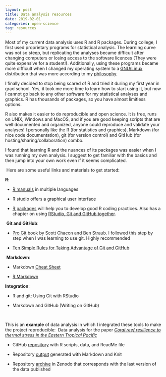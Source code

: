 ```yaml
---
layout: post
title: Data analysis resources
date: 2019-02-01
categories: open-science
tag: resources
---
```


Most of my current data analysis uses R and R packages. During college, I first used proprietary programs for statistical analysis. The learning curve was not so steep, but replicating the analyses became difficult after changing computers or losing access to the software licences (They were quite expensive for a student!). Additionally, using these programs became more difficult when I changed my operating system to a [GNU/Linux](https://www.gnu.org/) distribution that was more according to my [philosophy](https://www.gnu.org/philosophy/philosophy.html).

​I finally decided to stop being scared of R and tried it during my first year in grad school. Yes, it took me more time to learn how to start using it, but now I cannot go back to any other software for my statistical analyses and graphics. R has thousands of packages, so you have almost limitless options.

R also makes it easier to do reproducible and open science. It is free, runs on UNIX, Windows and MacOS, and if you are good keeping scripts that are well documented and organized, anyone could reproduce and validate your analyses! I personally like the R (for statistics and graphics), Markdown (for nice code documentation), git (for version control) and GitHub (for hosting/sharing/collaboration) combo.   

I found that learning R and the nuances of its packages was easier when I was running my own analysis. I suggest to get familiar with the basics and then jump into your own work even if it seems complicated.

​
Here are some useful links and materials to get started: 

**R**:

* [R manuals](https://cran.r-project.org/doc/contrib/) in multiple languages

* R studio offers a graphical user interface  

* [R packages](https://r-pkgs.org/) will help you to develop good R coding practices. Also has a chapter on using [RStudio, Git and GitHub together](https://r-pkgs.org/git.html#git-rstudio). 

​
**Git and GitHub**:

* [Pro Git](https://git-scm.com/book/en/v2%E2%80%8B) book by Scott Chacon and Ben Straub. I followed this step by step when I was learning to use git. Highly recommended

* [Ten Simple Rules for Taking Advantage of Git and GitHub](http://journals.plos.org/ploscompbiol/article?id=10.1371/journal.pcbi.1004947)

​
**Markdown**:

* Markdown [Cheat Sheet](https://www.markdownguide.org/cheat-sheet)

* [R Markdown](https://rmarkdown.rstudio.com/)


**Integration**:

* R and git: Using Git with RStudio

* Markdown and GitHub​ (Writing on GitHub)

<br>

This is an **example** of data analysis in which I integrated these tools to make the project reproducible: 
​
Data analysis for the paper [*Coral reef resilience to thermal stress in the Eastern Tropical Pacific*](doi:10.1111/gcb.15126)

* GitHub [repository](https://github.com/anampc/ETP_reef_resilience) with R scripts, data, and ReadMe file

* Repository [output](http://anampc.github.io/ETP_reef_resilience/) generated with Markdown and Knit

* Repository [archive](https://zenodo.org/record/3744864) in Zenodo that corresponds with the last version of the data published​
